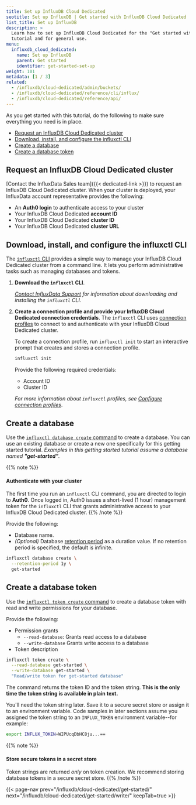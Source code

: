 ```yaml
---
title: Set up InfluxDB Cloud Dedicated
seotitle: Set up InfluxDB | Get started with InfluxDB Cloud Dedicated
list_title: Set up InfluxDB
description: >
  Learn how to set up InfluxDB Cloud Dedicated for the "Get started with InfluxDB"
  tutorial and for general use.
menu:
  influxdb_cloud_dedicated:
    name: Set up InfluxDB
    parent: Get started
    identifier: get-started-set-up
weight: 101
metadata: [1 / 3]
related:
  - /influxdb/cloud-dedicated/admin/buckets/
  - /influxdb/cloud-dedicated/reference/cli/influx/
  - /influxdb/cloud-dedicated/reference/api/
---
```


As you get started with this tutorial, do the following to make sure everything
you need is in place.

- [Request an InfluxDB Cloud Dedicated cluster](#request-an-influxdb-cloud-dedicated-cluster)
- [Download, install, and configure the influxctl CLI](#download-install-and-configure-the-influxctl-cli)
- [Create a database](#create-a-database)
- [Create a database token](#create-a-database-token)

## Request an InfluxDB Cloud Dedicated cluster

[Contact the InfluxData Sales team]({{< dedicated-link >}}) to request an
InfluxDB Cloud Dedicated cluster.
When your cluster is deployed, your InfluxData account representative provides
the following:

- An **Auth0 login** to authenticate access to your cluster
- Your InfluxDB Cloud Dedicated **account ID**
- Your InfluxDB Cloud Dedicated **cluster ID**
- Your InfluxDB Cloud Dedicated **cluster URL**

## Download, install, and configure the influxctl CLI
    
The [`influxctl` CLI](/influxdb/cloud-dedicated/reference/cli/influxctl/)
provides a simple way to manage your InfluxDB Cloud Dedicated cluster from a
command line. It lets you perform administrative tasks such as managing
databases and tokens.

1.  **Download the `influxctl` CLI**.

    _[Contact InfluxData Support](https://support.influxdata.com) for
    information about downloading and installing the `influxctl` CLI._

2.  **Create a connection profile and provide your InfluxDB Cloud Dedicated connection credentials**.
    The `influxctl` CLI uses [connection profiles](/influxdb/cloud-dedicated/reference/cli/influxctl/#configure-connection-profiles)
    to connect to and authenticate with your InfluxDB Cloud Dedicated cluster.

    To create a connection profile, run `influxctl init` to start an interactive
    prompt that creates and stores a connection profile.

    ```sh
    influxctl init
    ```

    Provide the following required credentials:

    - Account ID
    - Cluster ID

    _For more information about `influxctl` profiles, see
    [Configure connection profiles](/influxdb/cloud-dedicated/reference/cli/influxctl/#configure-connection-profiles)_.

## Create a database

Use the [`influxctl database create` command](/influxdb/cloud-dedicated/reference/cli/influxctl/database/create/)
to create a database. You can use an existing database or create a new one
specifically for this getting started tutorial.
_Examples in this getting started tutorial assume a database named **"get-started"**._

{{% note %}}
#### Authenticate with your cluster
    
The first time you run an `influxctl` CLI command, you are directed
to login to **Auth0**. Once logged in, Auth0 issues a short-lived (1 hour)
management token for the `influxctl` CLI that grants administrative access
to your InfluxDB Cloud Dedicated cluster.
{{% /note %}}

Provide the following:

- Database name.
- _(Optional)_ Database [retention period](/influxdb/cloud-dedicated/admin/databases/#retention-periods)
  as a duration value.
  If no retention period is specified, the default is infinite.

```sh
influxctl database create \
  --retention-period 1y \
  get-started
```

## Create a database token

Use the [`influxctl token create` command](/influxdb/cloud-dedicated/reference/cli/influxctl/token/create/)
to create a database token with read and write permissions for your database.

Provide the following:

- Permission grants
  - `--read-database`: Grants read access to a database
  - `--write-database` Grants write access to a database
- Token description

```sh
influxctl token create \
  --read-database get-started \
  --write-database get-started \
  "Read/write token for get-started database"
```

The command returns the token ID and the token string.
**This is the only time the token string is available in plain text.**

You'll need the token string later.
Save it to a secure secret store or assign it to an environment variable.
Code samples in later sections assume you assigned the token string to an `INFLUX_TOKEN` environment variable--for example:

```sh
export INFLUX_TOKEN=WIPUcqDbHC8ju...==
```

{{% note %}}
#### Store secure tokens in a secret store

Token strings are returned _only_ on token creation.
We recommend storing database tokens in a secure secret store.
{{% /note %}}

{{< page-nav prev="/influxdb/cloud-dedicated/get-started/" next="/influxdb/cloud-dedicated/get-started/write/" keepTab=true >}}
